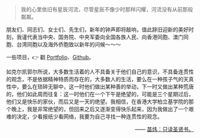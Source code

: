 > 我的心里依旧有星辰河流，尽管星辰不像少时那样闪耀，河流没有从前那般粼粼。

朋友们、同志们、女士们、先生们，新年的钟声即将敲响，值此辞旧迎新的美好时刻，我谨代表当中央、国务院、中央军委向全国各族人民、向香港同胞、澳门同胞、台湾同胞以及海外侨胞致以新年的问候～～～

一些项目，👉 戳 [Portfolio](/portfolio)、[Github](http://github.com/Vida42)。

<!-- ##### Talks

- [Upgrading to Progressive Web Apps][9] · [JSConf CN 上海 2017](http://2017.jsconf.cn/)
- Building Progressive Web Apps · [CSDI 广州 2017](http://www.csdisummit.com/)
- Progressive Web App 之我见 · GDG IO Redux 北京 2016
- [CSS Still Sucks 2015][2] · 2015


[2]: //huangxuan.me/2015/12/28/css-sucks-2015/
[9]: //huangxuan.me/jsconfcn2017/ -->



如克尔凯郭尔所说，大多数生活着的人不具备关于他们自己的意识，不具备连贯性的观念，不是依据精神特质而存在的，大多数人的生活，要么在一种孩子气的天真性中，要么在琐碎无聊中，这一时他们做出某种善的举动，下一时又做出某种荒唐的，他们如此周而往复：这一时他们在一个下午是绝望的，可能是三个星期过后，他们又是快乐的家伙，而后又是一天的绝望。我相信，在香港大学柏立基学院的那个晚上，我是非常绝望的，但回来之后又逐渐变得快乐起来，因为我做出了一个艰难的决定，少看报纸少看网络，我要为自己寻找一种连贯性的观念。

<p style="text-align:right;">
    —— <a href="https://www.douban.com/group/topic/19558818/">苗炜：只读圣贤书。 </a>
</p>
